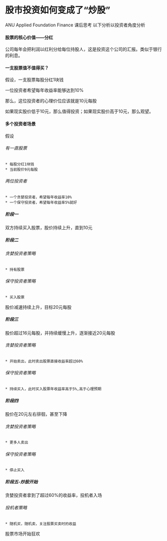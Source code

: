 # 股市投资如何变成了“炒股”
ANU Applied Foundation Finance 课后思考
以下分析以投资者角度分析

#### 股票的核心价值——分红
公司每年会把利润以红利分给每位持股人，这是投资这个公司的汇报。类似于银行的利息。

#### 一支股票值不值得买？
假设，一支股票每股分红1块钱

一位投资者希望每年收益率能够达到10%

那么，这位投资者的心理价位应该就是10元每股

如果现实股价低于10元，那么值得投资；如果现实股价高于10元，那么观望。

#### 多个投资者场景
假设

###### 有一直股票
    * 每股分红1块钱
    * 当前股价9元每股

###### 两位投资者
    * 一个贪婪投资者，希望每年收益率10%
    * 一个保守投资者，希望每年收益率5%就好

##### 阶段一
双方持续买入股票，股价持续上升，直到10元

##### 阶段二
###### 贪婪投资者策略
    * 持有股票
    
###### 保守投资者策略
    * 买入股票
    
股价减速持续上升，目标20元每股
    
##### 阶段三
股价超过16元每股，并持续缓慢上升，逐渐接近20元每股

###### 贪婪投资者策略
    * 开始卖出，此时卖出股票直接收益率超过60%
    
###### 保守投资者策略
    * 持续买入，此时买入股票年收益率高于5%,高于心理预期
    
##### 阶段四
股价在20元左右徘徊，甚至下降

###### 贪婪投资者策略
    * 更多人卖出

###### 保守投资者策略
    * 停止买入
    
##### 阶段五-炒股开始
贪婪投资者拿到了超过60%的收益率，投机者入场

###### 投机者策略
    * 随机买，随机卖，关注股票买卖时的收益
    
股票市场开始狂欢
    







